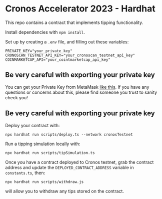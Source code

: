 # Cronos Accelerator 2023 - Hardhat

This repo contains a contract that implements tipping functionality.

Install dependencies with `npm install`.

Set up by creating a `.env` file, and filling out these variables:

```
PRIVATE_KEY="your_private_key"
CRONOSCAN_TESTNET_API_KEY="your_cronoscan_testnet_api_key"
COINMARKETCAP_API="your_cointmarketcap_api_key"
```

## Be very careful with exporting your private key

You can get your Private Key from MetaMask [like this](https://metamask.zendesk.com/hc/en-us/articles/360015289632-How-to-Export-an-Account-Private-Key).
If you have any questions or concerns about this, please find someone you trust to sanity check you!

## Be very careful with exporting your private key

Deploy your contract with:

```
npx hardhat run scripts/deploy.ts --network cronosTestnet
```

Run a tipping simulation locally with:

```
npx hardhat run scripts/tipSimulation.ts
```

Once you have a contract deployed to Cronos testnet, grab the contract address and update the `DEPLOYED_CONTRACT_ADDRESS` variable in `constants.ts`, then:

```
npx hardhat run scripts/withdraw.js
```

will allow you to withdraw any tips stored on the contract.
